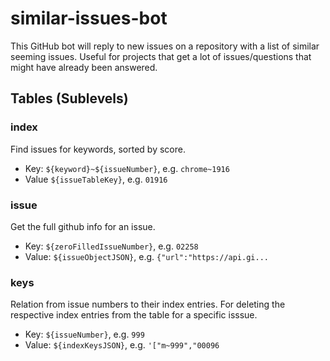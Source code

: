 # similar-issues-bot

This GitHub bot will reply to new issues on a repository with a list of
similar seeming issues. Useful for projects that get a lot of issues/questions
that might have already been answered.


## Tables (Sublevels)
### index

Find issues for keywords, sorted by score.

- Key: `${keyword}~${issueNumber}`, e.g. `chrome~1916`
- Value `${issueTableKey}`, e.g. `01916`

### issue

Get the full github info for an issue.

- Key: `${zeroFilledIssueNumber}`, e.g. `02258`
- Value: `${issueObjectJSON}`, e.g. `{"url":"https://api.gi...`

### keys

Relation from issue numbers to their index entries. For deleting the respective
index entries from the table for a specific isssue.

- Key: `${issueNumber}`, e.g. `999`
- Value: `${indexKeysJSON}`, e.g. `'["m~999","00096`
